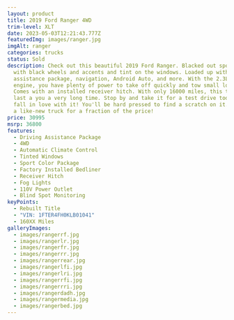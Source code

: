 ```yaml
---
layout: product
title: 2019 Ford Ranger 4WD
trim-level: XLT
date: 2023-05-03T12:21:43.777Z
featuredImg: images/ranger.jpg
imgAlt: ranger
categories: trucks
status: Sold
description: Check out this beautiful 2019 Ford Ranger. Blacked out sport model
  with black wheels and accents and tint on the windows. Loaded up with driver's
  assistance package, navigation, Android Auto, and more. With the 2.3L turbo
  engine, you have plenty of power to take off quickly and tow small loads.
  Comes with an installed receiver hitch. With only 16000 miles, this truck will
  last a you a very long time. Stop by and take it for a test drive today and
  fall in love with it! You'll be hard pressed to find a scratch on it. Ride in
  a like-new truck for a fraction of the price!
price: 30995
msrp: 36800
features:
  - Driving Assistance Package
  - 4WD
  - Automatic Climate Control
  - Tinted Windows
  - Sport Color Package
  - Factory Installed Bedliner
  - Receiver Hitch
  - Fog Lights
  - 110V Power Outlet
  - Blind Spot Monitoring
keyPoints:
  - Rebuilt Title
  - "VIN: 1FTER4FH0KLB01041"
  - 160XX Miles
galleryImages:
  - images/rangerrf.jpg
  - images/rangerlr.jpg
  - images/rangerfr.jpg
  - images/rangerrr.jpg
  - images/rangerrear.jpg
  - images/rangerlfi.jpg
  - images/rangerlri.jpg
  - images/rangerrfi.jpg
  - images/rangerrri.jpg
  - images/rangerdadh.jpg
  - images/rangermedia.jpg
  - images/rangerbed.jpg
---
```

